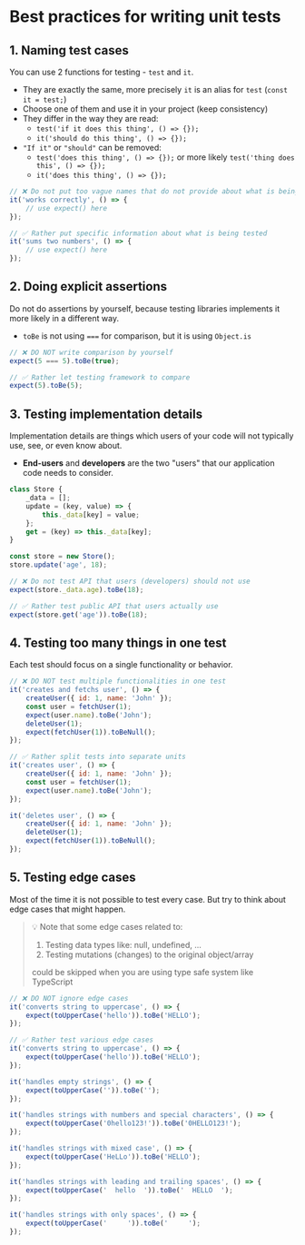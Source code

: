 # Best practices for writing unit tests

## 1. Naming test cases

You can use 2 functions for testing - `test` and `it`.

- They are exactly the same, more precisely `it` is an alias for `test` (`const it = test;`)
- Choose one of them and use it in your project (keep consistency)
- They differ in the way they are read:
    - `test('if it does this thing', () => {});`
    - `it('should do this thing', () => {});`
- `"If it"` or `"should"` can be removed:
    - `test('does this thing', () => {});` or more likely `test('thing does this', () => {});`
    - `it('does this thing', () => {});`

```javascript
// ❌ Do not put too vague names that do not provide about what is being tested
it('works correctly', () => {
    // use expect() here
});
```

```javascript
// ✅ Rather put specific information about what is being tested
it('sums two numbers', () => {
    // use expect() here
});
```

## 2. Doing explicit assertions

Do not do assertions by yourself, because testing libraries implements it more likely in a different way.

- `toBe` is not using `===` for comparison, but it is using `Object.is`

```javascript
// ❌ DO NOT write comparison by yourself
expect(5 === 5).toBe(true);
```

```javascript
// ✅ Rather let testing framework to compare
expect(5).toBe(5);
```

## 3. Testing implementation details

Implementation details are things which users of your code will not typically use, see, or even know about.

- **End-users** and **developers** are the two "users" that our application code needs to consider.

```javascript
class Store {
    _data = [];
    update = (key, value) => {
        this._data[key] = value;
    };
    get = (key) => this._data[key];
}

const store = new Store();
store.update('age', 18);

// ❌ Do not test API that users (developers) should not use
expect(store._data.age).toBe(18);
```

```javascript
// ✅ Rather test public API that users actually use
expect(store.get('age')).toBe(18);
```

## 4. Testing too many things in one test

Each test should focus on a single functionality or behavior.

```javascript
// ❌ DO NOT test multiple functionalities in one test
it('creates and fetchs user', () => {
    createUser({ id: 1, name: 'John' });
    const user = fetchUser(1);
    expect(user.name).toBe('John');
    deleteUser(1);
    expect(fetchUser(1)).toBeNull();
});
```

```javascript
// ✅ Rather split tests into separate units
it('creates user', () => {
    createUser({ id: 1, name: 'John' });
    const user = fetchUser(1);
    expect(user.name).toBe('John');
});

it('deletes user', () => {
    createUser({ id: 1, name: 'John' });
    deleteUser(1);
    expect(fetchUser(1)).toBeNull();
});
```

## 5. Testing edge cases

Most of the time it is not possible to test every case. But try to think about edge cases that might happen.

> 💡 Note that some edge cases related to:
>
> 1. Testing data types like: null, undefined, ...
> 2. Testing mutations (changes) to the original object/array
>
> could be skipped when you are using type safe system like TypeScript

```javascript
// ❌ DO NOT ignore edge cases
it('converts string to uppercase', () => {
    expect(toUpperCase('hello')).toBe('HELLO');
});
```

```javascript
// ✅ Rather test various edge cases
it('converts string to uppercase', () => {
    expect(toUpperCase('hello')).toBe('HELLO');
});

it('handles empty strings', () => {
    expect(toUpperCase('')).toBe('');
});

it('handles strings with numbers and special characters', () => {
    expect(toUpperCase('0hello123!')).toBe('0HELLO123!');
});

it('handles strings with mixed case', () => {
    expect(toUpperCase('HeLLo')).toBe('HELLO');
});

it('handles strings with leading and trailing spaces', () => {
    expect(toUpperCase('  hello  ')).toBe('  HELLO  ');
});

it('handles strings with only spaces', () => {
    expect(toUpperCase('     ')).toBe('     ');
});
```
